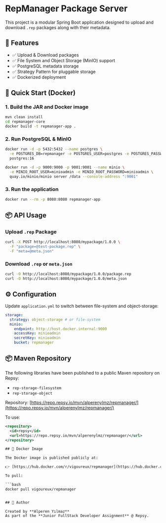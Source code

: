 # RepManager Package Server

This project is a modular Spring Boot application designed to upload and download `.rep` packages along with their metadata.

## 🧱 Features

- ✅ Upload & Download packages
- ✅ File System and Object Storage (MinIO) support
- ✅ PostgreSQL metadata storage
- ✅ Strategy Pattern for pluggable storage
- ✅ Dockerized deployment

## 🚀 Quick Start (Docker)

### 1. Build the JAR and Docker image

```bash
mvn clean install
cd repmanager-core
docker build -t repmanager-app .
```

### 2. Run PostgreSQL & MinIO

```bash
docker run -d -p 5432:5432 --name postgres \
  -e POSTGRES_DB=repmanager -e POSTGRES_USER=postgres -e POSTGRES_PASSWORD=postgres \
  postgres:16

docker run -d -p 9000:9000 -p 9001:9001 --name minio \
  -e MINIO_ROOT_USER=minioadmin -e MINIO_ROOT_PASSWORD=minioadmin \
  quay.io/minio/minio server /data --console-address ":9001"
```

### 3. Run the application

```bash
docker run --rm -p 8080:8080 repmanager-app
```

## 📦 API Usage

### Upload `.rep` Package

```bash
curl -X POST http://localhost:8080/mypackage/1.0.0 \
  -F "package=@test-package.rep" \
  -F "meta=@meta.json"
```

### Download `.rep` or `meta.json`

```bash
curl -O http://localhost:8080/mypackage/1.0.0/package.rep
curl -O http://localhost:8080/mypackage/1.0.0/meta.json
```

## ⚙️ Configuration

Update `application.yml` to switch between file-system and object-storage:

```yaml
storage:
  strategy: object-storage # or file-system
  minio:
    endpoint: http://host.docker.internal:9000
    accessKey: minioadmin
    secretKey: minioadmin
    bucket: repmanager
```


## 📦 Maven Repository

The following libraries have been published to a public Maven repository on Repsy:

- `rep-storage-filesystem`
- `rep-storage-object`

Repository: [https://repo.repsy.io/mvn/alperenylmz/repmanager/](https://repo.repsy.io/mvn/alperenylmz/repmanager/)

To use:

```xml
<repository>
  <id>repsy</id>
  <url>https://repo.repsy.io/mvn/alperenylmz/repmanager/</url>
</repository>

## 🐳 Docker Image

The Docker image is published publicly at:

👉 [https://hub.docker.com/r/vigoureux/repmanager](https://hub.docker.com/r/vigoureux/repmanager)

To pull:

```bash
docker pull vigoureux/repmanager


## 📝 Author

Created by **Alperen Yılmaz**  
As part of the **Junior FullStack Developer Assignment** @ Repsy.

